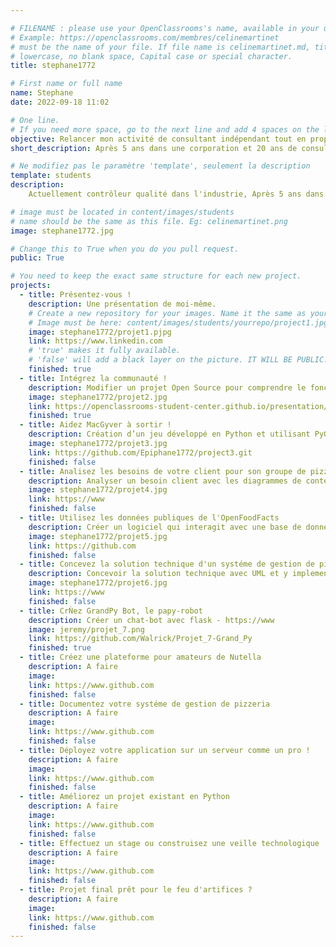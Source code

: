 ```yaml
---

# FILENAME : please use your OpenClassrooms's name, available in your url.
# Example: https://openclassrooms.com/membres/celinemartinet
# must be the name of your file. If file name is celinemartinet.md, title is celinemartinet.
# lowercase, no blank space, Capital case or special character.
title: stephane1772

# First name or full name
name: Stephane
date: 2022-09-18 11:02

# One line.
# If you need more space, go to the next line and add 4 spaces on the left, as in 'description'.
objective: Relancer mon activité de consultant indépendant tout en proposant du développement d’applications IOS.
short_description: Après 5 ans dans une corporation et 20 ans de consulting j’aimerais faire du développement d’applications IOS. Je commencerai par développer une application à laquelle je pense depuis 15 ans et que personne n’a encore développé.

# Ne modifiez pas le paramètre 'template', seulement la description
template: students
description:
    Actuellement contrôleur qualité dans l'industrie, Après 5 ans dans une corporation et 20 ans de consulting j’aimerais faire du développement d’applications IOS. Je commencerai par développer une application à laquelle je pense depuis 15 ans et que personne n’a encore développé.

# image must be located in content/images/students
# name should be the same as this file. Eg: celinemartinet.png
image: stephane1772.jpg

# Change this to True when you do you pull request.
public: True

# You need to keep the exact same structure for each new project.
projects:
  - title: Présentez-vous !
    description: Une présentation de moi-même.
    # Create a new repository for your images. Name it the same as your nickname and profile picture.
    # Image must be here: content/images/students/yourrepo/project1.jpg
    image: stephane1772/projet1.pjpg
    link: https://www.linkedin.com
    # 'true' makes it fully available.
    # 'false' will add a black layer on the picture. IT WILL BE PUBLIC!
    finished: true
  - title: Intégrez la communauté !
    description: Modifier un projet Open Source pour comprendre le fonctionnement de Git et de Github.
    image: stephane1772/projet2.jpg
    link: https://openclassrooms-student-center.github.io/presentation/students/stephane1772.html
    finished: true
  - title: Aidez MacGyver à sortir !
    description: Création d’un jeu développé en Python et utilisant PyGame.
    image: stephane1772/projet3.jpg
    link: https://github.com/Epiphane1772/project3.git
    finished: false
  - title: Analisez les besoins de votre client pour son groupe de pizzerias !
    description: Analyser un besoin client avec les diagrammes de contextes et fonctionnels UML
    image: stephane1772/projet4.jpg
    link: https://www
    finished: false
  - title: Utilisez les données publiques de l'OpenFoodFacts
    description: Créer un logiciel qui interagit avec une base de donnée mysql et une api
    image: stephane1772/projet5.jpg
    link: https://github.com
    finished: false
  - title: Concevez la solution technique d'un systéme de gestion de pizzeria
    description: Concevoir la solution technique avec UML et y implementer la base de donnée
    image: stephane1772/projet6.jpg
    link: https://www
    finished: false
  - title: CrǸez GrandPy Bot, le papy-robot
    description: Créer un chat-bot avec flask - https://www
    image: jeremy/projet_7.png
    link: https://github.com/Walrick/Projet_7-Grand_Py
    finished: true
  - title: Créez une plateforme pour amateurs de Nutella
    description: A faire
    image: 
    link: https://www.github.com
    finished: false
  - title: Documentez votre systéme de gestion de pizzeria
    description: A faire
    image: 
    link: https://www.github.com
    finished: false
  - title: Déployez votre application sur un serveur comme un pro !
    description: A faire
    image: 
    link: https://www.github.com
    finished: false
  - title: Améliorez un projet existant en Python
    description: A faire
    image: 
    link: https://www.github.com
    finished: false
  - title: Effectuez un stage ou construisez une veille technologique
    description: A faire
    image: 
    link: https://www.github.com
    finished: false
  - title: Projet final prêt pour le feu d'artifices ?
    description: A faire
    image: 
    link: https://www.github.com
    finished: false
---
```

